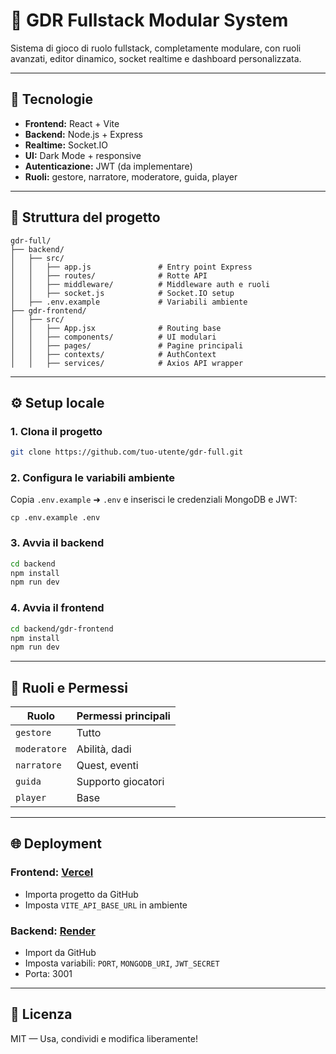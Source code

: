 # 📘 GDR Fullstack Modular System

Sistema di gioco di ruolo fullstack, completamente modulare, con ruoli avanzati, editor dinamico, socket realtime e dashboard personalizzata.

---

## 🚀 Tecnologie
- **Frontend:** React + Vite
- **Backend:** Node.js + Express
- **Realtime:** Socket.IO
- **UI:** Dark Mode + responsive
- **Autenticazione:** JWT (da implementare)
- **Ruoli:** gestore, narratore, moderatore, guida, player

---

## 📁 Struttura del progetto

```
gdr-full/
├── backend/
│   ├── src/
│   │   ├── app.js               # Entry point Express
│   │   ├── routes/              # Rotte API
│   │   ├── middleware/          # Middleware auth e ruoli
│   │   ├── socket.js            # Socket.IO setup
│   ├── .env.example             # Variabili ambiente
├── gdr-frontend/
│   ├── src/
│   │   ├── App.jsx              # Routing base
│   │   ├── components/          # UI modulari
│   │   ├── pages/               # Pagine principali
│   │   ├── contexts/            # AuthContext
│   │   ├── services/            # Axios API wrapper
```

---

## ⚙️ Setup locale

### 1. Clona il progetto
```bash
git clone https://github.com/tuo-utente/gdr-full.git
```

### 2. Configura le variabili ambiente
Copia `.env.example` ➜ `.env` e inserisci le credenziali MongoDB e JWT:

```
cp .env.example .env
```

### 3. Avvia il backend
```bash
cd backend
npm install
npm run dev
```

### 4. Avvia il frontend
```bash
cd backend/gdr-frontend
npm install
npm run dev
```

---

## 🔑 Ruoli e Permessi

| Ruolo        | Permessi principali |
|--------------|---------------------|
| `gestore`    | Tutto               |
| `moderatore` | Abilità, dadi       |
| `narratore`  | Quest, eventi       |
| `guida`      | Supporto giocatori  |
| `player`     | Base                |

---

## 🌐 Deployment

### Frontend: [Vercel](https://vercel.com)
- Importa progetto da GitHub
- Imposta `VITE_API_BASE_URL` in ambiente

### Backend: [Render](https://render.com)
- Import da GitHub
- Imposta variabili: `PORT`, `MONGODB_URI`, `JWT_SECRET`
- Porta: 3001

---

## 📄 Licenza
MIT — Usa, condividi e modifica liberamente!